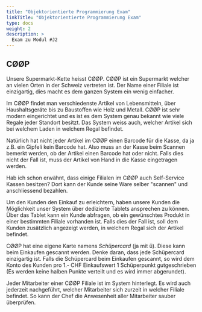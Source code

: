 ```yaml
---
title: "Objektorientierte Programmierung Exam"
linkTitle: "Objektorientierte Programmierung Exam"
type: docs
weight: 2
description: >
  Exam zu Modul #J2
---
```


## CØØP

Unsere Supermarkt-Kette heisst CØØP.
CØØP ist ein Supermarkt welcher an vielen Orten in der Schweiz vertreten ist.
Der Name einer Filiale ist einzigartig, dies macht es dem ganzen System ein wenig einfacher.

Im CØØP findet man verschiedenste Artikel von Lebensmitteln, über Haushaltsgeräte bis zu Baustoffen wie Holz und Metall.
CØØP ist sehr modern eingerichtet und es ist es dem System genau bekannt wie viele Regale jeder Standort besitzt.
Das System weiss auch, welcher Artikel sich bei welchem Laden in welchem Regal befindet.

Natürlich hat nicht jeder Artikel im CØØP einen Barcode für die Kasse, da ja z.B. ein Gipfeli kein Barcode hat.
Also muss an der Kasse beim Scannen bemerkt werden, ob der Artikel einen Barcode hat oder nicht.
Falls dies nicht der Fall ist, muss der Artikel von Hand in die Kasse eingetragen werden.

Hab ich schon erwähnt, dass einige Filialen im CØØP auch Self-Service Kassen besitzen?
Dort kann der Kunde seine Ware selber "scannen" und anschliessend bezahlen.

Um den Kunden den Einkauf zu erleichtern, haben unsere Kunden die Möglichkeit unser System über dedizierte Tablets ansprechen zu können.
Über das Tablet kann ein Kunde abfragen, ob ein gewünschtes Produkt in einer bestimmten Filiale vorhanden ist.
Falls dies der Fall ist, soll dem Kunden zusätzlich angezeigt werden, in welchem Regal sich der Artikel befindet.

CØØP hat eine eigene Karte namens *Schüpercard* (ja mit ü). Diese kann beim Einkaufen gescannt werden.
Denke daran, dass jede Schüpercard einzigartig ist.
Falls die Schüpercard beim Einkaufen gescannt, so wird dem Konto des Kunden pro 1.- CHF Einkaufswert 1 Schüperpunkt gutgeschrieben
(Es werden keine halben Punkte verteilt und es wird immer abgerundet).

Jeder Mitarbeiter einer CØØP Filiale ist im System hinterlegt.
Es wird auch jederzeit nachgeführt, welcher Mitarbeiter sich zurzeit in welcher Filiale befindet.
So kann der Chef die Anwesenheit aller Mitarbeiter sauber überprüfen.

